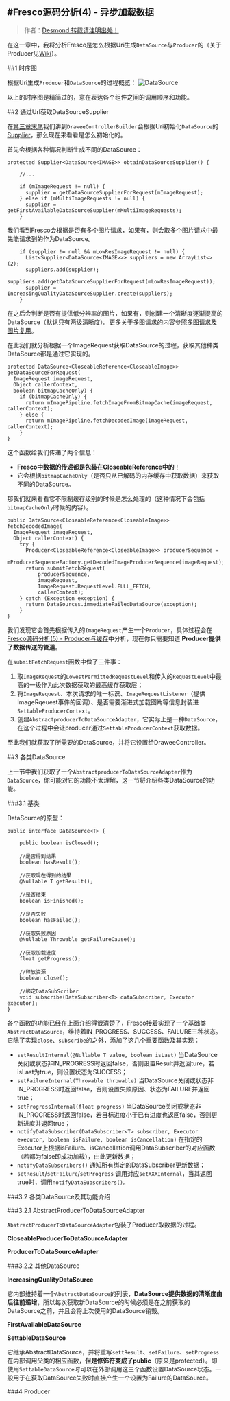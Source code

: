 #Fresco源码分析(4) - 异步加载数据
---

> 作者：[Desmond 转载请注明出处！](https://github.com/desmond1121)

在这一章中，我将分析Fresco是怎么根据Uri生成`DataSource`与`Producer`的（关于Producer见[Wiki](https://github.com/desmond1121/Fresco-Source-Analysis/wiki/Fresco%E4%B8%AD%E7%9A%84%E8%AE%BE%E8%AE%A1%E6%A8%A1%E5%BC%8F#producerconsumer)）。

##1 时序图

根据Uri生成`Producer`和`DataSource`的过程概览：
![DataSource](http://desmondtu.oss-cn-shanghai.aliyuncs.com/Fresco/sequence_diagram_setUriSeq2.PNG)

以上的时序图是精简过的，意在表达各个组件之间的调用顺序和功能。

##2 通过Url获取DataSourceSupplier

在[第三章末尾][3]我们讲到`DraweeControllerBuilder`会根据Uri初始化`DataSource`的[Supplier][Supplier]，那么现在来看看是怎么初始化的。

首先会根据各种情况判断生成不同的DataSource：

    protected Supplier<DataSource<IMAGE>> obtainDataSourceSupplier() {

        //...

        if (mImageRequest != null) {
          supplier = getDataSourceSupplierForRequest(mImageRequest);
        } else if (mMultiImageRequests != null) {
          supplier = getFirstAvailableDataSourceSupplier(mMultiImageRequests);
        }
我们看到Fresco会根据是否有多个图片请求，如果有，则会取多个图片请求中最先能请求到的作为DataSource。

        if (supplier != null && mLowResImageRequest != null) {
          List<Supplier<DataSource<IMAGE>>> suppliers = new ArrayList<>(2);
          suppliers.add(supplier);
          suppliers.add(getDataSourceSupplierForRequest(mLowResImageRequest));
          supplier = IncreasingQualityDataSourceSupplier.create(suppliers);
        }
在之后会判断是否有提供低分辨率的图片，如果有，则创建一个清晰度逐渐提高的DataSource（默认只有两级清晰度）。更多关于多图请求的内容参照[多图请求及图片复用](http://fresco-cn.org/docs/requesting-multiple-images.html#)。

在此我们就分析根据一个ImageRequest获取DataSource的过程，获取其他种类DataSource都是通过它实现的。

    protected DataSource<CloseableReference<CloseableImage>> getDataSourceForRequest(
      ImageRequest imageRequest,
      Object callerContext,
      boolean bitmapCacheOnly) {
        if (bitmapCacheOnly) {
          return mImagePipeline.fetchImageFromBitmapCache(imageRequest, callerContext);
        } else {
          return mImagePipeline.fetchDecodedImage(imageRequest, callerContext);
        }
    }

这个函数给我们传递了两个信息：

- **Fresco中数据的传递都是包装在CloseableReference<CloseableImage>中的**！
- 它会根据`bitmapCacheOnly`（是否只从已解码的内存缓存中获取数据）来获取不同的DataSource。

那我们就来看看它不限制缓存级别的时候是怎么处理的（这种情况下会包括`bitmapCacheOnly`时候的内容）。

    public DataSource<CloseableReference<CloseableImage>> fetchDecodedImage(
      ImageRequest imageRequest,
      Object callerContext) {
        try {
          Producer<CloseableReference<CloseableImage>> producerSequence =
              mProducerSequenceFactory.getDecodedImageProducerSequence(imageRequest);
          return submitFetchRequest(
              producerSequence,
              imageRequest,
              ImageRequest.RequestLevel.FULL_FETCH,
              callerContext);
        } catch (Exception exception) {
          return DataSources.immediateFailedDataSource(exception);
        }
    }

我们发现它会首先根据传入的`ImageRequest`产生一个`Producer`，具体过程会在[Fresco源码分析(5) - Producer与缓存][5]中分析，现在你只需要知道 **Producer提供了数据传送的管道**。

在`submitFetchRequest`函数中做了三件事：

1. 取`ImageRequest`的`LowestPermittedRequestLevel`和传入的`RequestLevel`中最高的一级作为此次数据获取的最高缓存获取层；
2. 将`ImageRequest`、本次请求的唯一标识、`ImageRequestListener`（提供ImageRqeuest事件的回调）、是否需要渐进式加载图片等信息封装进`SettableProducerContext`。
3. 创建`AbstractproducerToDataSourceAdapter`，它实际上是一种`DataSource`，在这个过程中会让producer通过`SettableProducerContext`获取数据。

至此我们就获取了所需要的DataSource，并将它设置给DraweeController。

##3 各类DataSource

上一节中我们获取了一个`AbstractproducerToDataSourceAdapter`作为`DataSource`，你可能对它的功能不太理解，这一节将介绍各类DataSource的功能。

###3.1 基类

DataSource的原型：

    public interface DataSource<T> {

        public boolean isClosed();

        //是否得到结果
        boolean hasResult();

        //获取现在得到的结果
        @Nullable T getResult();

        //是否结束
        boolean isFinished();

        //是否失败
        boolean hasFailed();

        //获取失败原因
        @Nullable Throwable getFailureCause();

        //获取加载进度
        float getProgress();

        //释放资源
        boolean close();

        //绑定DataSubScriber
        void subscribe(DataSubscriber<T> dataSubscriber, Executor executor);
    }

各个函数的功能已经在上面介绍得很清楚了，Fresco接着实现了一个基础类`AbstractDataSource`，维持着IN_PROGRESS、SUCCESS、FAILURE三种状态。它除了实现`close`、`subscribe`的之外，添加了这几个重要函数及其实现：

- `setResultInternal(@Nullable T value, boolean isLast)` 当DataSource关闭或状态非IN_PROGRESS时返回false，否则设置Result并返回ture，若isLast为true，则设置状态为SUCCESS；
- `setFailureInternal(Throwable throwable)` 当DataSource关闭或状态非IN_PROGRESS时返回false，否则设置失败原因、状态为FAILURE并返回true；
- `setProgressInternal(float progress)` 当DataSource关闭或状态非IN_PROGRESS时返回false，若目标进度小于已有进度也返回false，否则更新进度并返回true；
- `notifyDataSubscriber(DataSubscriber<T> subscriber, Executor executor, boolean isFailure, boolean isCancellation)` 在指定的Executor上根据isFailure、isCancellation调用DataSubscriber的对应函数（若都为false即成功加载），由此更新数据；
- `notifyDataSubscribers()` 通知所有绑定的DataSubscriber更新数据；
- `setResult`/`setFailure`/`setProgress` 调用对应`setXXXInternal`，当其返回true时，调用`notifyDataSubscribers()`。

###3.2 各类DataSource及其功能介绍

###3.2.1 AbstractProducerToDataSourceAdapter

`AbstractProducerToDataSourceAdapter`包装了Producer取数据的过程。

**CloseableProducerToDataSourceAdapter**

**ProducerToDataSourceAdapter**

###3.2.2 其他DataSource

**IncreasingQualityDataSource**

它内部维持着一个`AbstractDataSource`的列表，**DataSource提供数据的清晰度由后往前递增**，所以每次获取新DataSource的时候必须是在之前获取的DataSource之前，并且会将上次使用的DataSource销毁。

**FirstAvailableDataSource**

**SettableDataSource**

它继承AbstractDataSource，并将重写`settResult`、`setFailure`、`setProgress`在内部调用父类的相应函数，**但是修饰符变成了public**（原来是protected）。即使用`SettableDataSource`时可以在外部调用这三个函数设置DataSource状态。一般用于在获取DataSource失败时直接产生一个设置为Failure的DataSource。

###4 Producer



[3]: https://github.com/desmond1121/Fresco-Source-Analysis/blob/master/Fresco%E6%BA%90%E7%A0%81%E5%88%86%E6%9E%90(3)%20-%20DraweeView%E6%98%BE%E7%A4%BA%E5%9B%BE%E5%B1%82%E6%A0%91.md

[4]: https://github.com/desmond1121/Fresco-Source-Analysis/blob/master/Fresco%E6%BA%90%E7%A0%81%E5%88%86%E6%9E%90(4)%20-%20%E5%BC%82%E6%AD%A5%E5%8A%A0%E8%BD%BD%E6%95%B0%E6%8D%AE.md

[5]: https://github.com/desmond1121/Fresco-Source-Analysis/blob/master/

[Supplier]: https://github.com/desmond1121/Fresco-Source-Analysis/wiki/Fresco%E4%B8%AD%E7%9A%84%E8%AE%BE%E8%AE%A1%E6%A8%A1%E5%BC%8F#supplier

[Producer]: https://github.com/desmond1121/Fresco-Source-Analysis/wiki/Fresco%E4%B8%AD%E7%9A%84%E8%AE%BE%E8%AE%A1%E6%A8%A1%E5%BC%8F#producerconsumer

